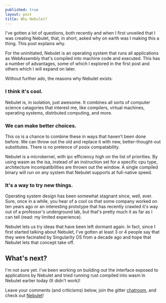```yaml
---
published: true
layout: post
title: Why Nebulet?
---
```


I've gotten a lot of questions, both recently and when I first unveiled that I was creating Nebulet, that, in short, asked why on earth was I making this a thing. This post explains why.

For the uninitiated, Nebulet is an operating system that runs all applications as WebAssembly that's compiled into machine code and executed. This has a number of advantages, some of which I explored in the first post and others which I will expand on later.

Without further ado, the reasons why Nebulet exists:

### I think it's cool.

Nebulet is, in isolation, just awesome. It combines all sorts of computer science catagories that interest me, like compilers, virtual machines, operating systems, distrbuted computing, and more.

### We can make better choices.

This os is a chance to combine these in ways that haven't been done before. We can throw out the old and replace it with new, better-thought-out substitutes. There is no pretence of posix compatability.

Nebulet is a microkernel, with ipc efficiency high on the list of priorities. By using wasm as the isa, instead of an instruction set for a specific cpu type, architecture incompatibilities are thrown out the window. A single compiled binary will run on any system that Nebulet supports at full-native speed.

### It's a way to try new things.

Operating system design has been somewhat stagnant since, well, ever. Sure, once in a while, you hear of a cool os that some company worked on ten years ago or an interesting prototype that has recently crawled it's way out of a professor's underground lab, but that's pretty much it as far as I can tell (read: my limited experience).

Nebulet lets us try ideas that have been left dormant again. In fact, since I first started talking about Nebulet, I've gotten at least 3 or 4 people say that they were facinated by Singularity OS from a decade ago and hope that Nebulet lets that concept take off.

## What's next?

I'm not sure yet. I've been working on building out the interface exposed to applications by Nebulet and tried running rust compiled into wasm in Nebulet earlier today (It didn't work)!

Leave your comments (and criticisms) below, join the gitter [chatroom](https://gitter.im/nebulet/nebulet), and check out [Nebulet](https://github.com/nebulet/nebulet)!
